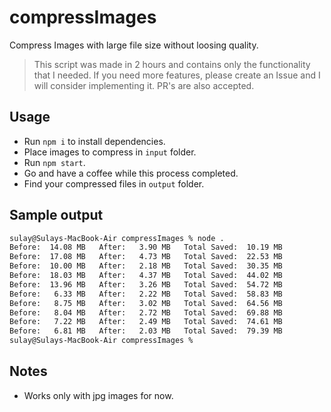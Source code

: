 # compressImages

Compress Images with large file size without loosing quality.

> This script was made in 2 hours and contains only the functionality that I needed. If you need more features, please create an Issue and I will consider implementing it. PR's are also accepted.

## Usage

- Run `npm i` to install dependencies.
- Place images to compress in `input` folder.
- Run `npm start`.
- Go and have a coffee while this process completed.
- Find your compressed files in `output` folder.

## Sample output

```bash
sulay@Sulays-MacBook-Air compressImages % node .
Before:  14.08 MB   After:   3.90 MB   Total Saved:  10.19 MB
Before:  17.08 MB   After:   4.73 MB   Total Saved:  22.53 MB
Before:  10.00 MB   After:   2.18 MB   Total Saved:  30.35 MB
Before:  18.03 MB   After:   4.37 MB   Total Saved:  44.02 MB
Before:  13.96 MB   After:   3.26 MB   Total Saved:  54.72 MB
Before:   6.33 MB   After:   2.22 MB   Total Saved:  58.83 MB
Before:   8.75 MB   After:   3.02 MB   Total Saved:  64.56 MB
Before:   8.04 MB   After:   2.72 MB   Total Saved:  69.88 MB
Before:   7.22 MB   After:   2.49 MB   Total Saved:  74.61 MB
Before:   6.81 MB   After:   2.03 MB   Total Saved:  79.39 MB
sulay@Sulays-MacBook-Air compressImages %
```

## Notes

- Works only with jpg images for now.
